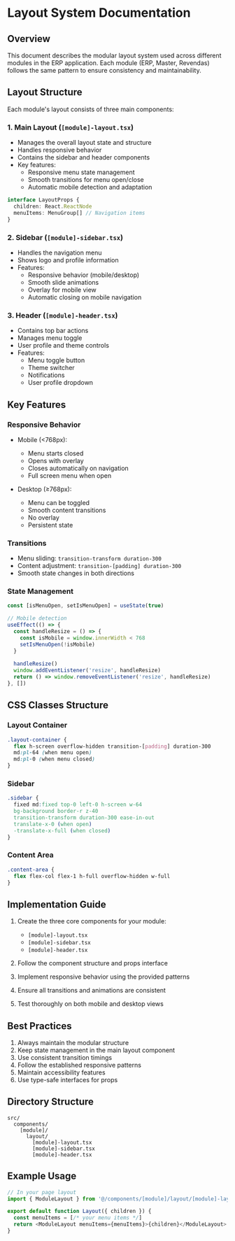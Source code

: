 # Layout System Documentation

## Overview
This document describes the modular layout system used across different modules in the ERP application. Each module (ERP, Master, Revendas) follows the same pattern to ensure consistency and maintainability.

## Layout Structure
Each module's layout consists of three main components:

### 1. Main Layout (`[module]-layout.tsx`)
- Manages the overall layout state and structure
- Handles responsive behavior
- Contains the sidebar and header components
- Key features:
  - Responsive menu state management
  - Smooth transitions for menu open/close
  - Automatic mobile detection and adaptation

```typescript
interface LayoutProps {
  children: React.ReactNode
  menuItems: MenuGroup[] // Navigation items
}
```

### 2. Sidebar (`[module]-sidebar.tsx`)
- Handles the navigation menu
- Shows logo and profile information
- Features:
  - Responsive behavior (mobile/desktop)
  - Smooth slide animations
  - Overlay for mobile view
  - Automatic closing on mobile navigation

### 3. Header (`[module]-header.tsx`)
- Contains top bar actions
- Manages menu toggle
- User profile and theme controls
- Features:
  - Menu toggle button
  - Theme switcher
  - Notifications
  - User profile dropdown

## Key Features

### Responsive Behavior
- Mobile (<768px):
  - Menu starts closed
  - Opens with overlay
  - Closes automatically on navigation
  - Full screen menu when open

- Desktop (≥768px):
  - Menu can be toggled
  - Smooth content transitions
  - No overlay
  - Persistent state

### Transitions
- Menu sliding: `transition-transform duration-300`
- Content adjustment: `transition-[padding] duration-300`
- Smooth state changes in both directions

### State Management
```typescript
const [isMenuOpen, setIsMenuOpen] = useState(true)

// Mobile detection
useEffect(() => {
  const handleResize = () => {
    const isMobile = window.innerWidth < 768
    setIsMenuOpen(!isMobile)
  }
  
  handleResize()
  window.addEventListener('resize', handleResize)
  return () => window.removeEventListener('resize', handleResize)
}, [])
```

## CSS Classes Structure

### Layout Container
```css
.layout-container {
  flex h-screen overflow-hidden transition-[padding] duration-300
  md:pl-64 (when menu open)
  md:pl-0 (when menu closed)
}
```

### Sidebar
```css
.sidebar {
  fixed md:fixed top-0 left-0 h-screen w-64
  bg-background border-r z-40
  transition-transform duration-300 ease-in-out
  translate-x-0 (when open)
  -translate-x-full (when closed)
}
```

### Content Area
```css
.content-area {
  flex flex-col flex-1 h-full overflow-hidden w-full
}
```

## Implementation Guide

1. Create the three core components for your module:
   - `[module]-layout.tsx`
   - `[module]-sidebar.tsx`
   - `[module]-header.tsx`

2. Follow the component structure and props interface
3. Implement responsive behavior using the provided patterns
4. Ensure all transitions and animations are consistent
5. Test thoroughly on both mobile and desktop views

## Best Practices

1. Always maintain the modular structure
2. Keep state management in the main layout component
3. Use consistent transition timings
4. Follow the established responsive patterns
5. Maintain accessibility features
6. Use type-safe interfaces for props

## Directory Structure
```
src/
  components/
    [module]/
      layout/
        [module]-layout.tsx
        [module]-sidebar.tsx
        [module]-header.tsx
```

## Example Usage
```typescript
// In your page layout
import { ModuleLayout } from '@/components/[module]/layout/[module]-layout'

export default function Layout({ children }) {
  const menuItems = [/* your menu items */]
  return <ModuleLayout menuItems={menuItems}>{children}</ModuleLayout>
}
```
